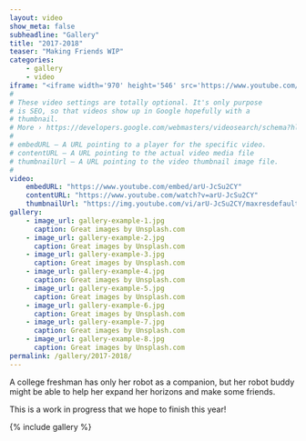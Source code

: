 ```yaml
---
layout: video
show_meta: false
subheadline: "Gallery"
title: "2017-2018"
teaser: "Making Friends WIP"
categories:
    - gallery
    - video
iframe: "<iframe width='970' height='546' src='https://www.youtube.com/embed/arU-JcSu2CY' frameborder='0' allowfullscreen></iframe>"
#
# These video settings are totally optional. It's only purpose
# is SEO, so that videos show up in Google hopefully with a 
# thumbnail.
# More › https://developers.google.com/webmasters/videosearch/schema?hl=en&rd=1
#
# embedURL – A URL pointing to a player for the specific video.
# contentURL – A URL pointing to the actual video media file
# thumbnailUrl – A URL pointing to the video thumbnail image file.
#
video:
    embedURL: "https://www.youtube.com/embed/arU-JcSu2CY"
    contentURL: "https://www.youtube.com/watch?v=arU-JcSu2CY"
    thumbnailUrl: "https://img.youtube.com/vi/arU-JcSu2CY/maxresdefault.jpg"
gallery:
    - image_url: gallery-example-1.jpg
      caption: Great images by Unsplash.com
    - image_url: gallery-example-2.jpg
      caption: Great images by Unsplash.com
    - image_url: gallery-example-3.jpg
      caption: Great images by Unsplash.com
    - image_url: gallery-example-4.jpg
      caption: Great images by Unsplash.com
    - image_url: gallery-example-5.jpg
      caption: Great images by Unsplash.com
    - image_url: gallery-example-6.jpg
      caption: Great images by Unsplash.com
    - image_url: gallery-example-7.jpg
      caption: Great images by Unsplash.com
    - image_url: gallery-example-8.jpg
      caption: Great images by Unsplash.com
permalink: /gallery/2017-2018/
---
```

<!--more-->

A college freshman has only her robot as a companion, but her robot buddy might be able to help her expand her horizons and make some friends. 

This is a work in progress that we hope to finish this year!

{% include gallery %}
